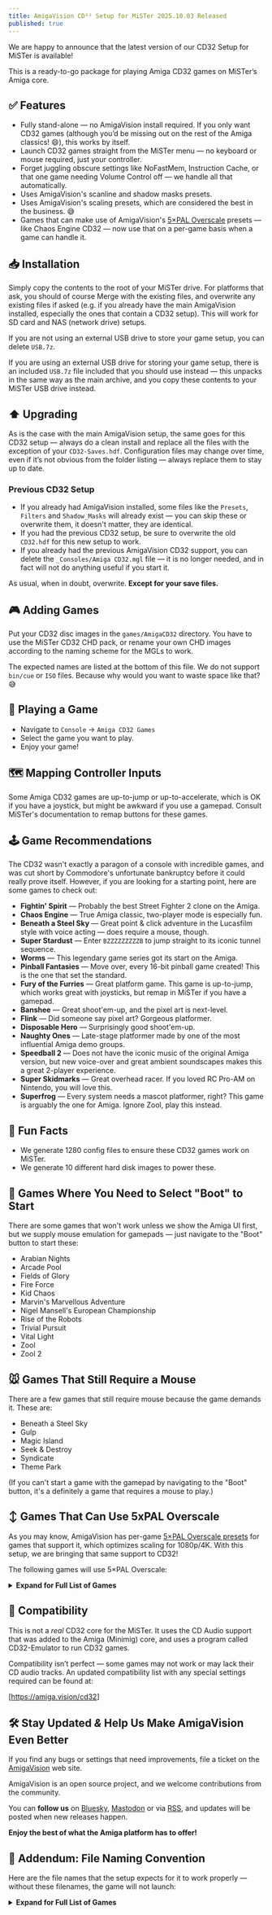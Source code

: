 ```yaml
---
title: AmigaVision CD³² Setup for MiSTer 2025.10.03 Released
published: true
---
```


We are happy to announce that the latest version of our CD32 Setup for MiSTer is available!

This is a ready-to-go package for playing Amiga CD32 games on MiSTer’s Amiga core.

## ✅ Features

* Fully stand-alone — no AmigaVision install required. If you only want CD32 games (although you’d be missing out on the rest of the Amiga classics! 😄), this works by itself.
* Launch CD32 games straight from the MiSTer menu — no keyboard or mouse required, just your controller.
* Forget juggling obscure settings like NoFastMem, Instruction Cache, or that one game needing Volume Control off — we handle all that automatically.
* Uses AmigaVision's scanline and shadow masks presets.
* Uses AmigaVision's scaling presets, which are considered the best in the business. 😅
* Games that can make use of AmigaVision's [5×PAL Overscale](https://amiga.vision/5x) presets — like Chaos Engine CD32 — now use that on a per-game basis when a game can handle it. 

## 📥 Installation

Simply copy the contents to the root of your MiSTer drive. For platforms that ask, you should of course Merge with the existing files, and overwrite any existing files if asked (e.g. if you already have the main AmigaVision installed, especially the ones that contain a CD32 setup). This will work for SD card and NAS (network drive) setups. 

If you are not using an external USB drive to store your game setup, you can delete `USB.7z`.

If you are using an external USB drive for storing your game setup, there is an included `USB.7z` file included that you should use instead — this unpacks in the same way as the main archive, and you copy these contents to your MiSTer USB drive instead.

## ⬆️ Upgrading

As is the case with the main AmigaVision setup, the same goes for this CD32 setup — always do a clean install and replace all the files with the exception of your `CD32-Saves.hdf`. Configuration files may change over time, even if it’s not obvious from the folder listing — always replace them to stay up to date.

### Previous CD32 Setup

* If you already had AmigaVision installed, some files like the `Presets`, `Filters` and `Shadow_Masks` will already exist — you can skip these or overwrite them, it doesn't matter, they are identical.
* If you had the previous CD32 setup, be sure to overwrite the old `CD32.hdf` for this new setup to work.
* If you already had the previous AmigaVision CD32 support, you can delete the `_Consoles/Amiga CD32.mgl` file — it is no longer needed, and in fact will not do anything useful if you start it.


As usual, when in doubt, overwrite. **Except for your save files.**

## 🎮 Adding Games 

Put your CD32 disc images in the `games/AmigaCD32` directory. You have to use the MiSTer CD32 CHD pack, or rename your own CHD images according to the naming scheme for the MGLs to work. 

The expected names are listed at the bottom of this file. We do not support `bin/cue` or `ISO` files. Because why would you want to waste space like that? 😅

## 🛝 Playing a Game

* Navigate to `Console` → `Amiga CD32 Games`
* Select the game you want to play.
* Enjoy your game!

## 🗺️ Mapping Controller Inputs

Some Amiga CD32 games are up-to-jump or up-to-accelerate, which is OK if you have a joystick, but might be awkward if you use a gamepad. Consult MiSTer's documentation to remap buttons for these games.

## 🕹️ Game Recommendations

The CD32 wasn't exactly a paragon of a console with incredible games, and was cut short by Commodore's unfortunate bankruptcy before it could really prove itself. However, if you are looking for a starting point, here are some games to check out:

* **Fightin' Spirit** — Probably the best Street Fighter 2 clone on the Amiga.
* **Chaos Engine** — True Amiga classic, two-player mode is especially fun.
* **Beneath a Steel Sky** — Great point & click adventure in the Lucasfilm style with voice acting — does require a mouse, though.
* **Super Stardust** — Enter `BZZZZZZZZZB` to jump straight to its iconic tunnel sequence.
* **Worms** — This legendary game series got its start on the Amiga.
* **Pinball Fantasies** — Move over, every 16-bit pinball game created! This is the one that set the standard.
* **Fury of the Furries** — Great platform game. This game is up-to-jump, which works great with joysticks, but remap in MiSTer if you have a gamepad.
* **Banshee** — Great shoot'em-up, and the pixel art is next-level.
* **Flink** — Did someone say pixel art? Gorgeous platformer.
* **Disposable Hero** — Surprisingly good shoot'em-up.
* **Naughty Ones** — Late-stage platformer made by one of the most influential Amiga demo groups.
* **Speedball 2** — Does not have the iconic music of the original Amiga version, but new voice-over and great ambient soundscapes makes this a great 2-player experience.
* **Super Skidmarks** — Great overhead racer. If you loved RC Pro-AM on Nintendo, you will love this.
* **Superfrog** — Every system needs a mascot platformer, right? This game is arguably the one for Amiga. Ignore Zool, play this instead.

## 🤩 Fun Facts

* We generate 1280 config files to ensure these CD32 games work on MiSTer.
* We generate 10 different hard disk images to power these.

## 🥾 Games Where You Need to Select "Boot" to Start

There are some games that won't work unless we show the Amiga UI first, but we supply mouse emulation for gamepads — just navigate to the "Boot" button to start these:

* Arabian Nights 
* Arcade Pool 
* Fields of Glory 
* Fire Force
* Kid Chaos 
* Marvin's Marvellous Adventure
* Nigel Mansell's European Championship
* Rise of the Robots
* Trivial Pursuit
* Vital Light
* Zool
* Zool 2

## 🐭 Games That Still Require a Mouse

There are a few games that still require mouse because the game demands it. These are:

* Beneath a Steel Sky 
* Gulp
* Magic Island
* Seek & Destroy
* Syndicate
* Theme Park

(If you can't start a game with the gamepad by navigating to the "Boot" button, it's a definitely a game that requires a mouse to play.)

## ↕️ Games That Can Use 5xPAL Overscale

As you may know, AmigaVision has per-game [5×PAL Overscale presets] for games that support it, which optimizes scaling for 1080p/4K. With this setup, we are bringing that same support to CD32!

The following games will use 5×PAL Overscale:

<details>
<summary><b>Expand for Full List of Games</b></summary>

<ul>
<li>Arabian Nights</li>
<li>Beavers</li>
<li>Beneath a Steel Sky</li>
<li>Black Viper</li>
<li>Brian the Lion</li>
<li>Brutal Paws of Fury
<li>Brutal Football</li>
<li>Bubba N Stix </li>
<li>Castles II - Siege & Conquest</li>
<li>Chambers of Shaolin</li>
<li>Chaos Engine </li>
<li>D/Generation </li>
<li>Darkseed</li>
<li>Death Mask</li>
<li>Dennis</li>
<li>Diggers</li>
<li>Disposable Hero</li>
<li>Emerald Mines </li>
<li>Exile</li>
<li>Fields of Glor</li>
<li>Fire Force</li>
<li>Flink</li>
<li>Fly Harder</li>
<li>Frontier - Elite II</li>
<li>Fury of the Furries</li>
<li>Global Effect </li>
<li>Guardian</li>
<li>Gulp</li>
<li>Gunship 2000 </li>
<li>Heimdall 2</li>
<li>Humans</li>
<li>Impossible Mission 2025</li>
<li>International Karate</li>
<li>James Pond 2 - Robocod</li>
<li>John Barnes European Football</li>
<li>Jungle Strike </li>
<li>Kid Chaos</li>
<li>Labyrinth of Time</li>
<li>Lamborghini American Challenge</li>
<li>Legends</li>
<li>Lotus Trilogy </li>
<li>Marvin's Marvellous Adventure</li>
<li>Nigel Mansell's World Championship</li>
<li>PGA European Tour</li>
<li>Pirates Gold </li>
<li>Projekt Lila </li>
<li>Road Avenger  </li>
<li>Roadkill</li>
<li>Ryder Cup by Johnnie Walker</li>
<li>Seven Gates of Jambala</li>
<li>Soccer Kid</li>
<li>Speedball 2</li>
<li>Strip Pot</li>
<li>Subwar 2050 </li>
<li>Summer Olympix</li>
<li>Super Street Fighter II Turbo</li>
<li>Surf Ninjas</li>
<li>Syndicate</li>
<li>Theme Park</li>
<li>Time Gal</li>
<li>Top Gear 2</li>
<li>Total Carnage </li>
<li>Trolls</li>
<li>UFO - Enemy Unknown</li>
<li>Vital Light</li>
<li>Whale's Voyage</li>
<li>Wild Cup Soccer</li>
<li>Wing Commander</li>

</ul>
</details>

## 🤝 Compatibility

This is not a *real* CD32 core for the MiSTer. It uses the CD Audio support that was added to the Amiga (Minimig) core, and uses a program called CD32-Emulator to run CD32 games. 

Compatibility isn’t perfect — some games may not work or may lack their CD audio tracks. An updated compatibility list with any special settings required can be found at:

[https://amiga.vision/cd32]

## 🛠️ Stay Updated *&* Help Us Make AmigaVision Even Better

If you find any bugs or settings that need improvements, file a ticket on the [AmigaVision] web site. 

AmigaVision is an open source project, and we welcome contributions from the community.

You can **follow us** on [Bluesky], [Mastodon] or via [RSS], and updates will be posted when new releases happen.

**Enjoy the best of what the Amiga platform has to offer!**

## 📝 Addendum: File Naming Convention

Here are the file names that the setup expects for it to work properly — without these filenames, the game will not launch:

<details>
<summary><b>Expand for Full List of Games</b></summary>
<p></p>
<pre>
Alfred Chicken (1993).chd
Alien Breed - Tower Assault (1994).chd
Alien Breed 3D (1995).chd
Alien Breed Special Edition (1994).chd
All Terrain Racing (1995).chd
Arabian Nights (1993).chd
Arcade Pool (1994).chd
Banshee (1994).chd
Base Jumpers (1995).chd
Beavers (1994).chd
Beneath a Steel Sky (1994).chd
Benefactor (1994).chd
Black Viper (1996).chd
Brian the Lion (1994).chd
Brutal - Paws of Fury (1995).chd
Brutal Football (1994).chd
Bubba 'N' Stix (1994).chd
Bubble and Squeak (1994).chd
Bump 'N' Burn (1994).chd
Castles II - Siege & Conquest (1993).chd
Chambers of Shaolin (1993).chd
Chaos Engine (1994).chd
Clockwiser (1994).chd
Clou! (German) (1994).chd
Clue! (1994).chd
D-Generation (1993).chd
Dangerous Streets (1993).chd
Darkseed (1994).chd
Death Mask (1994).chd
Deep Core (1993).chd
Dennis (1993).chd
Diggers (1993).chd
Disposable Hero (1994).chd
Dizzy Collection (1994).chd
Donk! The Samurai Duck! (1993).chd
Emerald Mines (1994).chd
Exile (1995).chd
F17 Challenge (1993).chd
Fears (1995).chd
Fields of Glory (1994).chd
Fightin' Spirit (1996).chd
Final Gate (1997).chd
Fire Force (1993).chd
Flink (1994).chd
Fly Harder (1993).chd
Frontier - Elite II (1994).chd
Fury of the Furries (1994).chd
Global Effect (1994).chd
Gloom (1995).chd
Grandslam Gamer Gold Collection (1995).chd
Guardian (1995).chd
Gulp! (1994).chd
Gunship 2000 (1994).chd
Heimdall 2 (1994).chd
Humans (1994).chd
Humans 3 (1997).chd
Impossible Mission 2025 (1994).chd
International Karate + (1994).chd
James Pond 2 - Robocod (1993).chd
Jetstrike (1995).chd
John Barnes European Football (1993).chd
Jungle Strike (1994).chd
Kang Fu (1996).chd
Kid Chaos (1994).chd
Kingpin - Arcade Sports Bowling (1995).chd
Labyrinth of Time (1994).chd
Lamborghini - American Challenge (1994).chd
Legends (1996).chd
Liberation - Captive II (1994).chd
Litil Divil (1994).chd
Lunar-C (1993).chd
Magic Island (Czech) (1995).chd
Manchester United - Premier League Champions (1994).chd
Marvin's Marvellous Adventure (1995).chd
Mean Arenas (1993).chd
Microcosm (1994).chd
Morph (1993).chd
Naughty Ones (1994).chd
Nick Faldos Championship Golf (1994).chd
Nigel Mansell's World Championship (1993).chd
Oscar (1993).chd
Overkill (1993).chd
PGA European Tour (1994).chd
Pinball Fantasies (1993).chd
Pinball Illusions (1995).chd
Pinball Prelude (1996).chd
Pirates! Gold (1993).chd
Prey - An Alien Encounter (1993).chd
Project-X (1993).chd
Projekt Lila (German) (2016).chd
Quik the Thunder Rabbit (1994).chd
Rise of the Robots (1994).chd
Road Avenger (AGA) (2018).chd
Roadkill (1995).chd
Ryder Cup by Johnnie Walker (1993).chd
Sabre Team (1994).chd
Seek & Destroy (1993).chd
Seven Gates of Jambala (1993).chd
Shadow Fighter (1995).chd
Simon the Sorcerer (1994).chd
Soccer Kid (1994).chd
Soccer Superstars (1995).chd
Speedball 2 (1995).chd
Speris Legacy (1995).chd
Striker (1994).chd
Strip Pot (1994).chd
Subwar 2050 (1994).chd
Summer Olympix (1994).chd
Super Methane Bros (1994).chd
Super Skidmarks (1995).chd
Super Stardust (1994).chd
Super Street Fighter II Turbo (1995).chd
Superfrog (1994).chd
Surf Ninjas (1993).chd
Syndicate (1995).chd
Theme Park (1995).chd
TimeGal (AGA) (2017).chd
Top Gear 2 (1994).chd
Total Carnage (1994).chd
Trivial Pursuit (1994).chd
Trolls (1993).chd
UFO - Enemy Unknown (1994).chd
Ultimate Body Blows (1994).chd
Vital Light (1994).chd
Whale's Voyage (1994).chd
Wild Cup Soccer (1994).chd
Wing Commander (CD32 Enhanced) (1993).chd
Worms (1995).chd
Zool (1993).chd
Zool 2 (1994).chd
</pre>

</details>


[AmigaVision]:https://amiga.vision
[Mastodon]:https://mastodon.social/@amiga_vision
[Bluesky]:https://bsky.app/profile/amiga.vision
[RSS]:https://amiga.vision/feed.xml

[Aminet]:https://aminet.net
[CD32 on MiSTer compatibility spreadsheet]:https://amiga.vision/cd32
[documentation on upgrading]:https://amiga.vision/docs#upgrading
[setting up and launching CD32 games]:https://amiga.vision/docs#cd-games-support
[cares obsessively]:https://amiga.vision/sachs
[issue tracker]:https://github.com/amigavision/AmigaVision/issues

[https://amiga.vision/5x]:https://amiga.vision/5x
[https://amiga.vision/cd32]:https://amiga.vision/cd32
[5×PAL Overscale presets]:https://amiga.vision/5x
